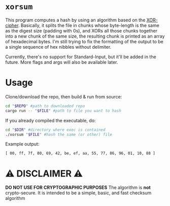# `xorsum`
This program computes a hash by using an algorithm based on the [XOR-cipher](https://en.wikipedia.org/wiki/XOR_cipher). Basically, it splits the file in chunks whose byte-length is the same as the digest size (padding with 0s), and XORs all those chunks together into a new chunk of the same size, the resulting chunk is printed as an array of hexadecimal bytes. I'm still trying to fix the formatting of the output to be a single sequence of hex nibbles without delimiter.

Currently, there's no support for Standard-Input, but it'll be added in the future. More flags and args will also be available later.

# Usage
Clone/download the repo, then build & run from source:
```sh
cd "$REPO" #path to downloaded repo
cargo run -- "$FILE" #path to file you want to hash
```

If you already compiled the executable, do:
```sh
cd "$DIR" #directory where exec is contained
./xorsum "$FILE" #hash the same (or other) file
```

Example output:
```
[ 00, ff, 7f, 80, 69, 42, be, ef, aa, 55, 77, 86, 96, 01, 10, 88 ]
```
# ⚠ DISCLAIMER ⚠
**DO NOT USE FOR CRYPTOGRAPHIC PURPOSES**
The algorithm is **not** crypto-secure. It is intended to be a simple, basic, and fast checksum algorithm
